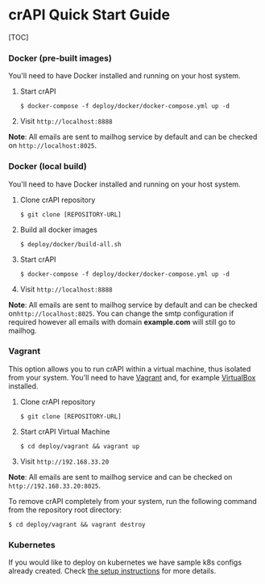 

crAPI Quick Start Guide
=====
[TOC]

### Docker (pre-built images)

You'll need to have Docker installed and running on your host system.

1. Start crAPI
    ```
    $ docker-compose -f deploy/docker/docker-compose.yml up -d
    ```
2. Visit `http://localhost:8888`

**Note**: All emails are sent to mailhog service by default and can be checked on `http://localhost:8025`. 



### Docker (local build)

You'll need to have Docker installed and running on your host system.

1. Clone crAPI repository
    ```
    $ git clone [REPOSITORY-URL]
    ```
2. Build all docker images
    ```
    $ deploy/docker/build-all.sh
    ```
3. Start crAPI
    ```
    $ docker-compose -f deploy/docker/docker-compose.yml up -d
    ```
4. Visit `http://localhost:8888`

**Note**: All emails are sent to mailhog service by default and can be checked on`http://localhost:8025`.
You can change the smtp configuration if required however all emails with domain **example.com** will still go to mailhog.



### Vagrant

This option allows you to run crAPI within a virtual machine, thus isolated from
your system. You'll need to have [Vagrant] and, for example [VirtualBox] installed.

1. Clone crAPI repository
    ```
    $ git clone [REPOSITORY-URL]
    ```
2. Start crAPI Virtual Machine
    ```
    $ cd deploy/vagrant && vagrant up
    ```
3. Visit `http://192.168.33.20`

**Note**: All emails are sent to mailhog service and can be checked on `http://192.168.33.20:8025`.

To remove crAPI completely from your system, run the following command from the repository root directory:

```
$ cd deploy/vagrant && vagrant destroy
```




### Kubernetes
If you would like to deploy on kubernetes we have sample k8s configs already created. Check [the setup instructions][setup-k8s] for more details.



[setup-k8s]: ./setup.md#kubernetes-minikube
[Vagrant]: https://www.vagrantup.com/downloads
[VirtualBox]: https://www.virtualbox.org/wiki/Downloads
